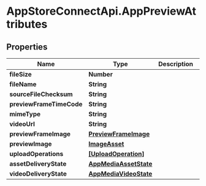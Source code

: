 # AppStoreConnectApi.AppPreviewAttributes

## Properties

Name | Type | Description | Notes
------------ | ------------- | ------------- | -------------
**fileSize** | **Number** |  | [optional] 
**fileName** | **String** |  | [optional] 
**sourceFileChecksum** | **String** |  | [optional] 
**previewFrameTimeCode** | **String** |  | [optional] 
**mimeType** | **String** |  | [optional] 
**videoUrl** | **String** |  | [optional] 
**previewFrameImage** | [**PreviewFrameImage**](PreviewFrameImage.md) |  | [optional] 
**previewImage** | [**ImageAsset**](ImageAsset.md) |  | [optional] 
**uploadOperations** | [**[UploadOperation]**](UploadOperation.md) |  | [optional] 
**assetDeliveryState** | [**AppMediaAssetState**](AppMediaAssetState.md) |  | [optional] 
**videoDeliveryState** | [**AppMediaVideoState**](AppMediaVideoState.md) |  | [optional] 



